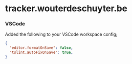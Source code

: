 # tracker.wouterdeschuyter.be

### VSCode

Added the following to your VSCode workspace config;

```json
{
  "editor.formatOnSave": false,
  "tslint.autoFixOnSave": true,
}
```
